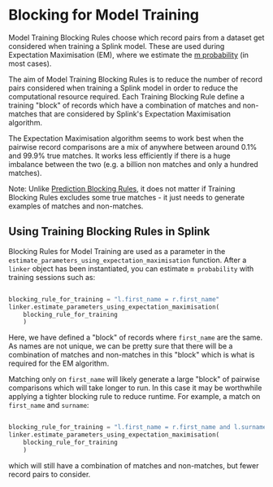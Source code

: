 # Blocking for Model Training

Model Training Blocking Rules choose which record pairs from a dataset get considered when training a Splink model. These are used during Expectation Maximisation (EM), where we estimate the [m probability](./fellegi_sunter.md#m-probability) (in most cases).

The aim of Model Training Blocking Rules is to reduce the number of record pairs considered when training a Splink model in order to reduce the computational resource required. Each Training Blocking Rule define a training "block" of records which have a combination of matches and non-matches that are considered by Splink's Expectation Maximisation algorithm.

The Expectation Maximisation algorithm seems to work best when the pairwise record comparisons are a mix of anywhere between around 0.1% and 99.9% true matches. It works less efficiently if there is a huge imbalance between the two (e.g. a billion non matches and only a hundred matches).

Note: Unlike [Prediction Blocking Rules](./blocking_predictions.md), it does not matter if Training Blocking Rules excludes some true matches - it just needs to generate examples of matches and non-matches.


## Using Training Blocking Rules in Splink


Blocking Rules for Model Training are used as a parameter in the `estimate_parameters_using_expectation_maximisation` function. After a `linker` object has been instantiated, you can estimate `m probability` with training sessions such as:

```python

blocking_rule_for_training = "l.first_name = r.first_name"
linker.estimate_parameters_using_expectation_maximisation(
    blocking_rule_for_training
    )

```

Here, we have defined a "block" of records where `first_name` are the same. As names are not unique, we can be pretty sure that there will be a combination of matches and non-matches in this "block" which is what is required for the EM algorithm.

Matching only on `first_name` will likely generate a large "block" of pairwise comparisons which will take longer to run. In this case it may be worthwhile applying a tighter blocking rule to reduce runtime. For example, a match on `first_name` and `surname`:

```python

blocking_rule_for_training = "l.first_name = r.first_name and l.surname = r.surname"
linker.estimate_parameters_using_expectation_maximisation(
    blocking_rule_for_training
    )

```

which will still have a combination of matches and non-matches, but fewer record pairs to consider.